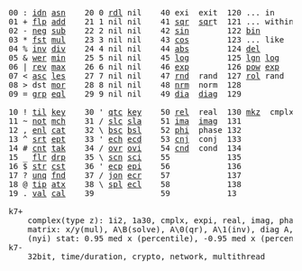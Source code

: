<pre>
00 : <a href="../../blob/master/k.go#L650">idn</a> <a href="../../blob/master/k.go#L3106">asn</a>    20 0 <a href="../../blob/master/k.go#L2845">rdl</a> nil    40 exi  exit  120 ... in    
01 + <a href="../../blob/master/k.go#L651">flp</a> <a href="../../blob/master/k.go#L1691">add</a>    21 1 nil nil    41 <a href="../../blob/master/k.go#L1548">sqr</a>  <a href="../../blob/master/k.go#L1548">sqr</a>t  121 ... within
02 - <a href="../../blob/master/k.go#L730">neg</a> <a href="../../blob/master/k.go#L1692">sub</a>    22 2 nil nil    42 <a href="../../blob/master/k.go#L1551">sin</a>        122 <a href="../../blob/master/k.go#L3008">bin</a>       
03 * <a href="../../blob/master/k.go#L733">fst</a> <a href="../../blob/master/k.go#L1693">mul</a>    23 3 nil nil    43 <a href="../../blob/master/k.go#L1554">cos</a>        123 ... like  
04 % <a href="../../blob/master/k.go#L774">inv</a> <a href="../../blob/master/k.go#L1694">div</a>    24 4 nil nil    44 <a href="../../blob/master/k.go#L1557">abs</a>        124 <a href="../../blob/master/k.go#L3351">del</a>       
05 & <a href="../../blob/master/k.go#L777">wer</a> <a href="../../blob/master/k.go#L1695">min</a>    25 5 nil nil    45 <a href="../../blob/master/k.go#L1565">log</a>        125 <a href="../../blob/master/k.go#L1700">lgn</a> <a href="../../blob/master/k.go#L1565">log</a>  
06 | <a href="../../blob/master/k.go#L801">rev</a> <a href="../../blob/master/k.go#L1696">max</a>    26 6 nil nil    46 <a href="../../blob/master/k.go#L1568">exp</a>        126 <a href="../../blob/master/k.go#L1703">pow</a> <a href="../../blob/master/k.go#L1568">exp</a>      
07 < <a href="../../blob/master/k.go#L832">asc</a> <a href="../../blob/master/k.go#L1697">les</a>    27 7 nil nil    47 <a href="../../blob/master/k.go#L3432">rnd</a>  rand  127 <a href="../../blob/master/k.go#L3384">rol</a> rand          
08 > dst <a href="../../blob/master/k.go#L1698">mor</a>    28 8 nil nil    48 <a href="../../blob/master/k.go#L3517">nrm</a>  norm  128           
09 = <a href="../../blob/master/k.go#L848">grp</a> <a href="../../blob/master/k.go#L1699">eql</a>    29 9 nil nil    49 <a href="../../blob/master/k.go#L917">dia</a>  <a href="../../blob/master/k.go#L917">dia</a>g  129 

10 ! <a href="../../blob/master/k.go#L881">til</a> <a href="../../blob/master/k.go#L1743">key</a>    30 ' <a href="../../blob/master/k.go#L2423">qtc</a> <a href="../../blob/master/k.go#L1743">key</a>    50 <a href="../../blob/master/k.go#L1571">rel</a>  real  130 <a href="../../blob/master/k.go#L3855">mkz</a>  cmplx
11 ~ <a href="../../blob/master/k.go#L942">not</a> <a href="../../blob/master/k.go#L1777">mch</a>    31 / <a href="../../blob/master/k.go#L2424">slc</a> <a href="../../blob/master/k.go#L2421">sla</a>    51 <a href="../../blob/master/k.go#L1572">ima</a>  <a href="../../blob/master/k.go#L1572">ima</a>g  131
12 , <a href="../../blob/master/k.go#L968">enl</a> <a href="../../blob/master/k.go#L1822">cat</a>    32 \ <a href="../../blob/master/k.go#L2425">bsc</a> <a href="../../blob/master/k.go#L2422">bsl</a>    52 <a href="../../blob/master/k.go#L1573">phi</a>  phase 132
13 ^ <a href="../../blob/master/k.go#L986">srt</a> <a href="../../blob/master/k.go#L1904">ept</a>    33 ' <a href="../../blob/master/k.go#L2432">ech</a> <a href="../../blob/master/k.go#L2458">ecd</a>    53 <a href="../../blob/master/k.go#L1601">cnj</a>  conj  133
14 # <a href="../../blob/master/k.go#L987">cnt</a> <a href="../../blob/master/k.go#L1930">tak</a>    34 / <a href="../../blob/master/k.go#L2555">ovr</a> <a href="../../blob/master/k.go#L2695">ovi</a>    54 <a href="../../blob/master/k.go#L3689">cnd</a>  cond  134
15 _ <a href="../../blob/master/k.go#L995">flr</a> <a href="../../blob/master/k.go#L1997">drp</a>    35 \ <a href="../../blob/master/k.go#L2616">scn</a> <a href="../../blob/master/k.go#L2728">sci</a>    55            135
16 $ <a href="../../blob/master/k.go#L1004">str</a> <a href="../../blob/master/k.go#L2101">cst</a>    36 ' <a href="../../blob/master/k.go#L2478">ecp</a> <a href="../../blob/master/k.go#L2507">epi</a>    56            136
17 ? <a href="../../blob/master/k.go#L1075">unq</a> <a href="../../blob/master/k.go#L2139">fnd</a>    37 / <a href="../../blob/master/k.go#L2957">jon</a> <a href="../../blob/master/k.go#L2527">ecr</a>    57            137
18 @ <a href="../../blob/master/k.go#L1107">tip</a> <a href="../../blob/master/k.go#L2162">atx</a>    38 \ <a href="../../blob/master/k.go#L2924">spl</a> <a href="../../blob/master/k.go#L2541">ecl</a>    58            138
19 . <a href="../../blob/master/k.go#L1117">val</a> <a href="../../blob/master/k.go#L2275">cal</a>    39              59            13

k7+
	complex(type z): 1i2, 1a30, cmplx, expi, real, imag, phase, conj, rand 3i(binormal)
	matrix: x/y(mul), A\B(solve), A\0(qr), A\1(inv), diag A, diag v, norm, cond
	(nyi) stat: 0.95 med x (percentile), -0.95 med x (percentile normal), std z, x var y(cov), var z(cov), n avg(window), f avg(exp)
k7-
	32bit, time/duration, crypto, network, multithread

</pre>